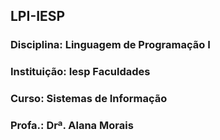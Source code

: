 ## **LPI-IESP**
### Disciplina: Linguagem de Programação I
### Instituição: Iesp Faculdades
### Curso: Sistemas de Informação
### Profa.: Drª. Alana Morais
